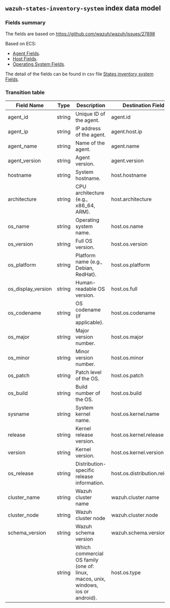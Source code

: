 ## `wazuh-states-inventory-system` index data model

### Fields summary

The fields are based on https://github.com/wazuh/wazuh/issues/27898

Based on ECS:

- [Agent Fields](https://www.elastic.co/guide/en/ecs/current/ecs-agent.html).
- [Host Fields](https://www.elastic.co/guide/en/ecs/current/ecs-host.html).
- [Operating System Fields](https://www.elastic.co/guide/en/ecs/current/ecs-os.html).

The detail of the fields can be found in csv file [States inventory system Fields](fields.csv).

### Transition table

| Field Name         | Type   | Description                                                                       | Destination Field            | Custom |
| ------------------ | ------ | --------------------------------------------------------------------------------- | ---------------------------- | ------ |
| agent_id           | string | Unique ID of the agent.                                                           | agent.id                     | FALSE  |
| agent_ip           | string | IP address of the agent.                                                          | agent.host.ip                | TRUE   |
| agent_name         | string | Name of the agent.                                                                | agent.name                   | FALSE  |
| agent_version      | string | Agent version.                                                                    | agent.version                | FALSE  |
| hostname           | string | System hostname.                                                                  | host.hostname                | FALSE  |
| architecture       | string | CPU architecture (e.g., x86_64, ARM).                                             | host.architecture            | FALSE  |
| os_name            | string | Operating system name.                                                            | host.os.name                 | FALSE  |
| os_version         | string | Full OS version.                                                                  | host.os.version              | FALSE  |
| os_platform        | string | Platform name (e.g., Debian, RedHat).                                             | host.os.platform             | FALSE  |
| os_display_version | string | Human-readable OS version.                                                        | host.os.full                 | FALSE  |
| os_codename        | string | OS codename (if applicable).                                                      | host.os.codename             | TRUE   |
| os_major           | string | Major version number.                                                             | host.os.major                | TRUE   |
| os_minor           | string | Minor version number.                                                             | host.os.minor                | TRUE   |
| os_patch           | string | Patch level of the OS.                                                            | host.os.patch                | TRUE   |
| os_build           | string | Build number of the OS.                                                           | host.os.build                | TRUE   |
| sysname            | string | System kernel name.                                                               | host.os.kernel.name          | TRUE   |
| release            | string | Kernel release version.                                                           | host.os.kernel.release       | TRUE   |
| version            | string | Kernel version.                                                                   | host.os.kernel.version       | TRUE   |
| os_release         | string | Distribution-specific release information.                                        | host.os.distribution.release | TRUE   |
| cluster_name       | string | Wazuh cluster name                                                                | wazuh.cluster.name           | TRUE   |
| cluster_node       | string | Wazuh cluster node                                                                | wazuh.cluster.node           | TRUE   |
| schema_version     | string | Wazuh schema version                                                              | wazuh.schema.version         | TRUE   |
|                    | string | Which commercial OS family (one of: linux, macos, unix, windows, ios or android). | host.os.type                 | FALSE  |
